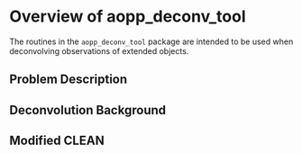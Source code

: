 # Overview of aopp_deconv_tool #

The routines in the `aopp_deconv_tool` package are intended to be used when deconvolving observations of extended objects. 



## Problem Description ##

## Deconvolution Background ##

## Modified CLEAN ##